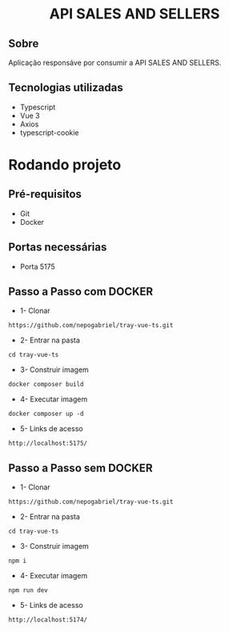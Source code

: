 <h1 align="center">
API SALES AND SELLERS
</h1>

## Sobre
Aplicação responsáve por consumir a API SALES AND SELLERS.

## Tecnologias utilizadas
- Typescript
- Vue 3
- Axios
- typescript-cookie

# Rodando projeto
## Pré-requisitos
- Git
- Docker

## Portas necessárias
- Porta 5175

## Passo a Passo com DOCKER
- 1- Clonar
```URL
https://github.com/nepogabriel/tray-vue-ts.git
```
- 2- Entrar na pasta
```
cd tray-vue-ts
```

- 3- Construir imagem
```
docker composer build
```

- 4- Executar imagem
```
docker composer up -d
```

- 5- Links de acesso
```URL
http://localhost:5175/
```

## Passo a Passo sem DOCKER
- 1- Clonar
```URL
https://github.com/nepogabriel/tray-vue-ts.git
```
- 2- Entrar na pasta
```
cd tray-vue-ts
```

- 3- Construir imagem
```
npm i
```

- 4- Executar imagem
```
npm run dev
```

- 5- Links de acesso
```URL
http://localhost:5174/
```